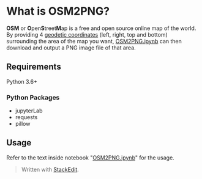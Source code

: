 # What is OSM2PNG?
**OSM** or **O**pen**S**treet**M**ap is a free and open source online map of the world. By providing 4 [geodetic coordinates](https://en.wikipedia.org/wiki/Geodetic_coordinates) (left, right, top and bottom) surrounding the area of the map you want, [OSM2PNG.ipynb](OSM2PNG.ipynb) can then download and output a PNG image file of that area.

## Requirements
Python 3.6+
### Python Packages
- jupyterLab
- requests
- pillow

## Usage
Refer to the text inside notebook  "[OSM2PNG.ipynb](OSM2PNG.ipynb)" for the usage.

> Written with [StackEdit](https://stackedit.io/).
